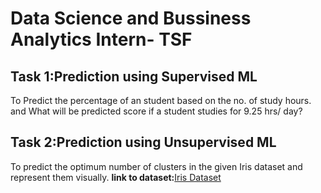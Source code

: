 # Data Science and Bussiness Analytics Intern- TSF
## Task 1:Prediction using Supervised ML
  To Predict the percentage of an student based on the no. of study hours.
  and What will be predicted score if a student studies for 9.25 hrs/ day?
  
## Task 2:Prediction using Unsupervised ML
   To predict the optimum number of clusters in the given Iris dataset and represent them visually.
     **link to dataset:**[Iris Dataset](https://drive.google.com/file/d/11Iq7YvbWZbt8VXjfm06brx66b10YiwK-/view)
  
  
  
   
   
